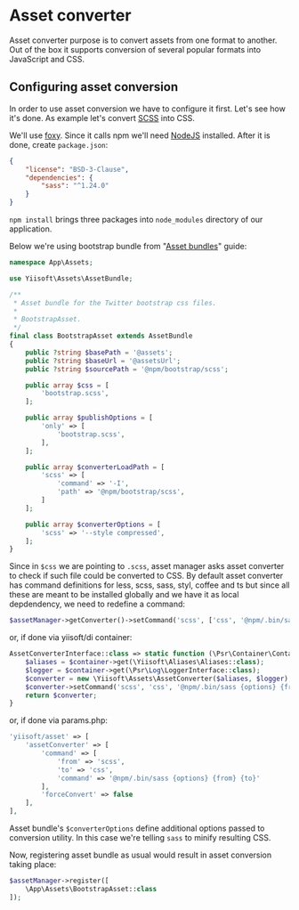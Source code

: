 # Asset converter

Asset converter purpose is to convert assets from one format to another. Out of the box it supports conversion of
several popular formats into JavaScript and CSS.

## Configuring asset conversion

In order to use asset conversion we have to configure it first. Let's see how it's done. As example
let's convert [SCSS](https://sass-lang.com/) into CSS.  


We'll use [foxy](https://github.com/fxpio/foxy). Since it calls npm we'll need [NodeJS](https://nodejs.org/en/) installed.
After it is done, create `package.json`:

```json
{
    "license": "BSD-3-Clause",
    "dependencies": {
        "sass": "^1.24.0"
    }
}
```

`npm install` brings three packages into `node_modules` directory of our application.

Below we're using bootstrap bundle from "[Asset bundles](asset-bundles.md)" guide:

```php
namespace App\Assets;

use Yiisoft\Assets\AssetBundle;

/**
 * Asset bundle for the Twitter bootstrap css files.
 *
 * BootstrapAsset.
 */
final class BootstrapAsset extends AssetBundle
{
    public ?string $basePath = '@assets';
    public ?string $baseUrl = '@assetsUrl';
    public ?string $sourcePath = '@npm/bootstrap/scss';

    public array $css = [
        'bootstrap.scss',
    ];

    public array $publishOptions = [
        'only' => [
            'bootstrap.scss',
        ],
    ];

    public array $converterLoadPath = [
        'scss' => [
            'command' => '-I',
            'path' => '@npm/bootstrap/scss',
        ]
    ];

    public array $converterOptions = [
        'scss' => '--style compressed',
    ];
}
```

Since in `$css` we are pointing to `.scss`, asset manager asks asset converter to check if such file could be converted
to CSS. By default asset converter has command definitions for less, scss, sass, styl, coffee and ts but since all these
are meant to be installed globally and we have it as local depdendency, we need to redefine a command:

```php
$assetManager->getConverter()->setCommand('scss', ['css', '@npm/.bin/sass {options} {from} {to}']);
```  

or, if done via yiisoft/di container:

```php
AssetConverterInterface::class => static function (\Psr\Container\ContainerInterface $container) {
    $aliases = $container->get(\Yiisoft\Aliases\Aliases::class);
    $logger = $container->get(\Psr\Log\LoggerInterface::class);
    $converter = new \Yiisoft\Assets\AssetConverter($aliases, $logger);
    $converter->setCommand('scss', 'css', '@npm/.bin/sass {options} {from} {to}');
    return $converter;
}
```

or, if done via params.php:

```php
'yiisoft/asset' => [
    'assetConverter' => [
        'command' => [
            'from' => 'scss',
            'to' => 'css',
            'command' => '@npm/.bin/sass {options} {from} {to}'
        ],
        'forceConvert' => false
    ],
],
```


Asset bundle's `$converterOptions` define additional options passed to conversion utility. In this case we're telling `sass`
to minify resulting CSS.

Now, registering asset bundle as usual would result in asset conversion taking place:

```php
$assetManager->register([
    \App\Assets\BootstrapAsset::class
]);
```
